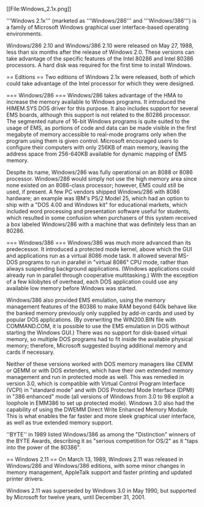 [[File:Windows_2.1x.png]] 

'''Windows 2.1x''' (marketed as '''Windows/286''' and '''Windows/386''') is a family of Microsoft Windows graphical user interface-based operating environments.

Windows/286 2.10 and Windows/386 2.10 were released on May 27, 1988, less than six months after the release of Windows 2.0. These versions can take advantage of the specific features of the Intel 80286 and Intel 80386 processors. A hard disk was required for the first time to install Windows.

== Editions ==
Two editions of Windows 2.1x were released, both of which could take advantage of the Intel processor for which they were designed.

=== Windows/286 ===
Windows/286 takes advantage of the HMA to increase the memory available to Windows programs. It introduced the HIMEM.SYS DOS driver for this purpose. It also includes support for several EMS boards, although this support is not related to the 80286 processor. The segmented nature of 16-bit Windows programs is quite suited to the usage of EMS, as portions of code and data can be made visible in the first megabyte of memory accessible to real-mode programs only when the program using them is given control. Microsoft encouraged users to configure their computers with only 256KB of main memory, leaving the address space from 256-640KB available for dynamic mapping of EMS memory.

Despite its name, Windows/286 was fully operational on an 8088 or 8086 processor. Windows/286 would simply not use the high memory area since none existed on an 8086-class processor; however, EMS could still be used, if present. A few PC vendors shipped Windows/286 with 8086 hardware; an example was IBM's PS/2 Model 25, which had an option to ship with a "DOS 4.00 and Windows kit" for educational markets, which included word processing and presentation software useful for students, which resulted in some confusion when purchasers of this system received a box labeled Windows/286 with a machine that was definitely less than an 80286.

=== Windows/386 ===
Windows/386 was much more advanced than its predecessor. It introduced a protected mode kernel, above which the GUI and applications run as a virtual 8086 mode task. It allowed several MS-DOS programs to run in parallel in "virtual 8086" CPU mode, rather than always suspending background applications. (Windows applications could already run in parallel through cooperative multitasking.) With the exception of a few kilobytes of overhead, each DOS application could use any available low memory before Windows was started.

Windows/386 also provided EMS emulation, using the memory management features of the 80386 to make RAM beyond 640k behave like the banked memory previously only supplied by add-in cards and used by popular DOS applications. (By overwriting the WIN200.BIN file with COMMAND.COM, it is possible to use the EMS emulation in DOS without starting the Windows GUI.) There was no support for disk-based virtual memory, so multiple DOS programs had to fit inside the available physical memory; therefore, Microsoft suggested buying additional memory and cards if necessary.

Neither of these versions worked with DOS memory managers like CEMM or QEMM or with DOS extenders, which have their own extended memory management and run in protected mode as well. This was remedied in version 3.0, which is compatible with Virtual Control Program Interface (VCPI) in "standard mode" and with DOS Protected Mode Interface (DPMI) in "386 enhanced" mode (all versions of Windows from 3.0 to 98 exploit a loophole in EMM386 to set up protected mode). Windows 3.0 also had the capability of using the DWEMM Direct Write Enhanced Memory Module. This is what enables the far faster and more sleek graphical user interface, as well as true extended memory support.

''BYTE'' in 1989 listed Windows/386 as among the "Distinction" winners of the BYTE Awards, describing it as "serious competition for OS/2" as it "taps into the power of the 80386".

== Windows 2.11 ==
On March 13, 1989, Windows 2.11 was released in Windows/286 and Windows/386 editions, with some minor changes in memory management, AppleTalk support and faster printing and updated printer drivers.

Windows 2.11 was superseded by Windows 3.0 in May 1990, but supported by Microsoft for twelve years, until December 31, 2001.
